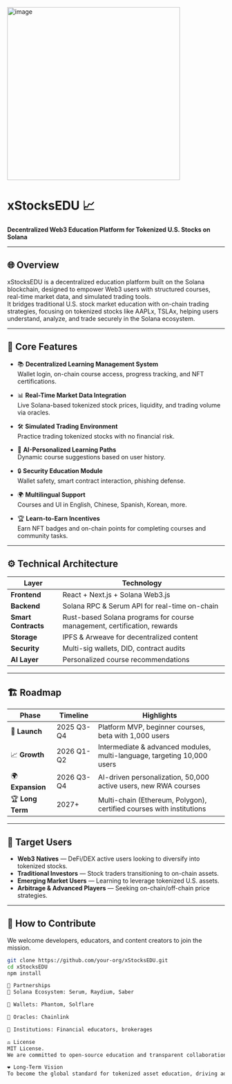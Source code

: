 <img width="400" height="400" alt="image" src="https://github.com/user-attachments/assets/df6cac6f-b494-45e3-9b0e-249f1f9e0f01" />

# xStocksEDU 📈
**Decentralized Web3 Education Platform for Tokenized U.S. Stocks on Solana**

---

## 🌐 Overview

xStocksEDU is a decentralized education platform built on the Solana blockchain, designed to empower Web3 users with structured courses, real-time market data, and simulated trading tools.  
It bridges traditional U.S. stock market education with on-chain trading strategies, focusing on tokenized stocks like AAPLx, TSLAx, helping users understand, analyze, and trade securely in the Solana ecosystem.

---

## 🚀 Core Features

- 📚 **Decentralized Learning Management System**  
  Wallet login, on-chain course access, progress tracking, and NFT certifications.

- 📊 **Real-Time Market Data Integration**  
  Live Solana-based tokenized stock prices, liquidity, and trading volume via oracles.

- 🛠️ **Simulated Trading Environment**  
  Practice trading tokenized stocks with no financial risk.

- 🧩 **AI-Personalized Learning Paths**  
  Dynamic course suggestions based on user history.

- 🔒 **Security Education Module**  
  Wallet safety, smart contract interaction, phishing defense.

- 🌍 **Multilingual Support**  
  Courses and UI in English, Chinese, Spanish, Korean, more.

- 🏆 **Learn-to-Earn Incentives**  
  Earn NFT badges and on-chain points for completing courses and community tasks.

---

## ⚙️ Technical Architecture

| Layer         | Technology                                      |
|---------------|-------------------------------------------------|
| **Frontend**  | React + Next.js + Solana Web3.js                |
| **Backend**   | Solana RPC & Serum API for real-time on-chain   |
| **Smart Contracts** | Rust-based Solana programs for course management, certification, rewards |
| **Storage**   | IPFS & Arweave for decentralized content       |
| **Security**  | Multi-sig wallets, DID, contract audits        |
| **AI Layer**  | Personalized course recommendations            |

---

## 🏗️ Roadmap

| Phase              | Timeline           | Highlights                            |
|--------------------|--------------------|--------------------------------------|
| 🚀 **Launch**      | 2025 Q3-Q4         | Platform MVP, beginner courses, beta with 1,000 users |
| 📈 **Growth**      | 2026 Q1-Q2         | Intermediate & advanced modules, multi-language, targeting 10,000 users |
| 🌍 **Expansion**   | 2026 Q3-Q4         | AI-driven personalization, 50,000 active users, new RWA courses |
| 🏆 **Long Term**   | 2027+              | Multi-chain (Ethereum, Polygon), certified courses with institutions |

---

## 👥 Target Users

- **Web3 Natives** — DeFi/DEX active users looking to diversify into tokenized stocks.
- **Traditional Investors** — Stock traders transitioning to on-chain assets.
- **Emerging Market Users** — Learning to leverage tokenized U.S. assets.
- **Arbitrage & Advanced Players** — Seeking on-chain/off-chain price strategies.

---

## 🧭 How to Contribute

We welcome developers, educators, and content creators to join the mission.

```bash
git clone https://github.com/your-org/xStocksEDU.git
cd xStocksEDU
npm install

🤝 Partnerships
🎯 Solana Ecosystem: Serum, Raydium, Saber

👜 Wallets: Phantom, Solflare

🔗 Oracles: Chainlink

🏦 Institutions: Financial educators, brokerages

⚖️ License
MIT License.
We are committed to open-source education and transparent collaboration.

❤️ Long-Term Vision
To become the global standard for tokenized asset education, driving adoption of RWAs, improving financial literacy, and bridging traditional finance with Web3.



